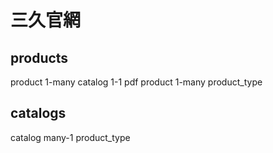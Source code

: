 # 三久官網

## products

product 1-many catalog 1-1 pdf
product 1-many product_type

## catalogs

catalog many-1 product_type
